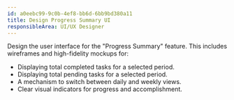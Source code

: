 ```yaml
---
id: a0eebc99-9c0b-4ef8-bb6d-6bb9bd380a11
title: Design Progress Summary UI
responsibleArea: UI/UX Designer
---
```

Design the user interface for the "Progress Summary" feature. This includes wireframes and high-fidelity mockups for:
*   Displaying total completed tasks for a selected period.
*   Displaying total pending tasks for a selected period.
*   A mechanism to switch between daily and weekly views.
*   Clear visual indicators for progress and accomplishment.